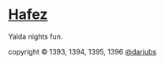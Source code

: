 # [Hafez](https://dariubs.github.io/hafez)

Yalda nights fun.

copyright © 1393, 1394, 1395, 1396 [@dariubs](https://github.com/dariubs)
